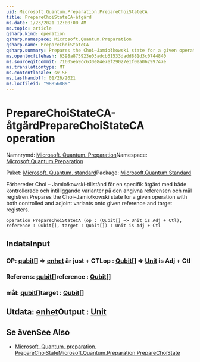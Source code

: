 ```yaml
---
uid: Microsoft.Quantum.Preparation.PrepareChoiStateCA
title: PrepareChoiStateCA-åtgärd
ms.date: 1/23/2021 12:00:00 AM
ms.topic: article
qsharp.kind: operation
qsharp.namespace: Microsoft.Quantum.Preparation
qsharp.name: PrepareChoiStateCA
qsharp.summary: Prepares the Choi–Jamiołkowski state for a given operation with both controlled and adjoint variants onto given reference and target registers.
ms.openlocfilehash: 6398a875923e03adcb31533dadd881d3c0744840
ms.sourcegitcommit: 71605ea9cc630e84e7ef29027e1f0ea06299747e
ms.translationtype: MT
ms.contentlocale: sv-SE
ms.lasthandoff: 01/26/2021
ms.locfileid: "98856889"
---
```

# <a name="preparechoistateca-operation"></a><span data-ttu-id="5fb2f-102">PrepareChoiStateCA-åtgärd</span><span class="sxs-lookup"><span data-stu-id="5fb2f-102">PrepareChoiStateCA operation</span></span>

<span data-ttu-id="5fb2f-103">Namnrymd: [Microsoft. Quantum. Preparation](xref:Microsoft.Quantum.Preparation)</span><span class="sxs-lookup"><span data-stu-id="5fb2f-103">Namespace: [Microsoft.Quantum.Preparation](xref:Microsoft.Quantum.Preparation)</span></span>

<span data-ttu-id="5fb2f-104">Paket: [Microsoft. Quantum. standard](https://nuget.org/packages/Microsoft.Quantum.Standard)</span><span class="sxs-lookup"><span data-stu-id="5fb2f-104">Package: [Microsoft.Quantum.Standard](https://nuget.org/packages/Microsoft.Quantum.Standard)</span></span>


<span data-ttu-id="5fb2f-105">Förbereder Choi – Jamiołkowski-tillstånd för en specifik åtgärd med både kontrollerade och intilliggande varianter på den angivna referensen och mål registren.</span><span class="sxs-lookup"><span data-stu-id="5fb2f-105">Prepares the Choi–Jamiołkowski state for a given operation with both controlled and adjoint variants onto given reference and target registers.</span></span>

```qsharp
operation PrepareChoiStateCA (op : (Qubit[] => Unit is Adj + Ctl), reference : Qubit[], target : Qubit[]) : Unit is Adj + Ctl
```


## <a name="input"></a><span data-ttu-id="5fb2f-106">Indata</span><span class="sxs-lookup"><span data-stu-id="5fb2f-106">Input</span></span>

### <a name="op--qubit--unit--is-adj--ctl"></a><span data-ttu-id="5fb2f-107">OP: [qubit](xref:microsoft.quantum.lang-ref.qubit)[] => [enhet](xref:microsoft.quantum.lang-ref.unit)  är just + CTL</span><span class="sxs-lookup"><span data-stu-id="5fb2f-107">op : [Qubit](xref:microsoft.quantum.lang-ref.qubit)[] => [Unit](xref:microsoft.quantum.lang-ref.unit)  is Adj + Ctl</span></span>




### <a name="reference--qubit"></a><span data-ttu-id="5fb2f-108">Referens: [qubit](xref:microsoft.quantum.lang-ref.qubit)[]</span><span class="sxs-lookup"><span data-stu-id="5fb2f-108">reference : [Qubit](xref:microsoft.quantum.lang-ref.qubit)[]</span></span>




### <a name="target--qubit"></a><span data-ttu-id="5fb2f-109">mål: [qubit](xref:microsoft.quantum.lang-ref.qubit)[]</span><span class="sxs-lookup"><span data-stu-id="5fb2f-109">target : [Qubit](xref:microsoft.quantum.lang-ref.qubit)[]</span></span>





## <a name="output--unit"></a><span data-ttu-id="5fb2f-110">Utdata: [enhet](xref:microsoft.quantum.lang-ref.unit)</span><span class="sxs-lookup"><span data-stu-id="5fb2f-110">Output : [Unit](xref:microsoft.quantum.lang-ref.unit)</span></span>



## <a name="see-also"></a><span data-ttu-id="5fb2f-111">Se även</span><span class="sxs-lookup"><span data-stu-id="5fb2f-111">See Also</span></span>

- [<span data-ttu-id="5fb2f-112">Microsoft. Quantum. preparation. PrepareChoiState</span><span class="sxs-lookup"><span data-stu-id="5fb2f-112">Microsoft.Quantum.Preparation.PrepareChoiState</span></span>](xref:Microsoft.Quantum.Preparation.PrepareChoiState)